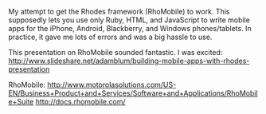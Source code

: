 My attempt to get the Rhodes framework (RhoMobile) to work. This supposedly lets you use only Ruby, HTML, and JavaScript to write mobile apps for the iPhone, Android, Blackberry, and Windows phones/tablets. In practice, it gave me lots of errors and was a big hassle to use.

This presentation on RhoMobile sounded fantastic. I was excited: http://www.slideshare.net/adamblum/building-mobile-apps-with-rhodes-presentation

RhoMobile:
http://www.motorolasolutions.com/US-EN/Business+Product+and+Services/Software+and+Applications/RhoMobile+Suite
http://docs.rhomobile.com/
